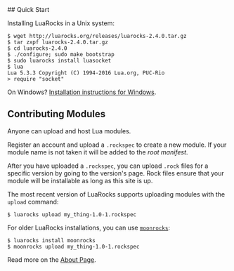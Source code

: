 <div id="quick-start"></div>
## Quick Start

Installing LuaRocks in a Unix system:

    $ wget http://luarocks.org/releases/luarocks-2.4.0.tar.gz
    $ tar zxpf luarocks-2.4.0.tar.gz
    $ cd luarocks-2.4.0
    $ ./configure; sudo make bootstrap
    $ sudo luarocks install luasocket
    $ lua
    Lua 5.3.3 Copyright (C) 1994-2016 Lua.org, PUC-Rio
    > require "socket"


On Windows? [Installation instructions for Windows](https://github.com/keplerproject/luarocks/wiki/Installation-instructions-for-Windows).

## Contributing Modules

Anyone can upload and host Lua modules.

Register an account and upload a `.rockspec` to create a new module. If your
module name is not taken it will be added to the *root manifest*.

After you have uploaded a `.rockspec`, you can upload `.rock` files for a
specific version by going to the version's page. Rock files ensure that your
module will be installable as long as this site is up.

The most recent version of LuaRocks supports uploading modules with the
`upload` command:

    $ luarocks upload my_thing-1.0-1.rockspec

For older LuaRocks installations, you can use [`moonrocks`](https://github.com/leafo/moonrocks):

    $ luarocks install moonrocks
    $ moonrocks upload my_thing-1.0-1.rockspec

Read more on the [About Page][1].

  [1]: /about
